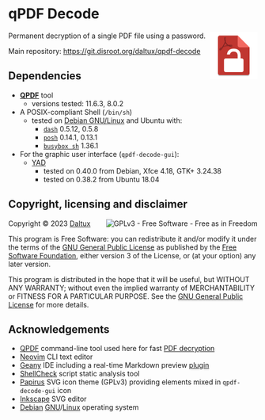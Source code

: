 
# qPDF Decode

[<img align="right" width="96" alt="Application icon depicting a white unlocked padlock on a red sheet of paper"
title="Link to qPDF Decode main repo"
src="img/qpdf-decode-gui.svg">](https://git.disroot.org/daltux/qpdf-decode)

Permanent decryption of a single PDF file using a password.

Main repository: <https://git.disroot.org/daltux/qpdf-decode>

## Dependencies

- **[QPDF](https://qpdf.sourceforge.io/)** tool
	- versions tested: 11.6.3, 8.0.2
- A POSIX-compliant Shell (`/bin/sh`)
	- tested on [Debian GNU/Linux](https://debian.org) and Ubuntu with:
		- [`dash`](https://manpages.debian.org/testing/dash/dash.1.en.html) 0.5.12, 0.5.8
		- [`posh`](https://manpages.debian.org/testing/posh/posh.1.en.html) 0.14.1, 0.13.1
		- [`busybox sh`](http://www.busybox.net) 1.36.1
- For the graphic user interface (`qpdf-decode-gui`):
	- [YAD](https://github.com/v1cont/yad)
		- tested on 0.40.0 from Debian, Xfce 4.18, GTK+ 3.24.38
		- tested on 0.38.2 from Ubuntu 18.04

## Copyright, licensing and disclaimer

[<img align="right" alt="GPLv3 - Free Software - Free as in Freedom"
title="GNU General Public License, version 3"
src="https://www.gnu.org/graphics/gplv3-with-text-136x68.png">](LICENSE.md)

Copyright © 2023 [Daltux](https://daltux.net)

This program is Free Software: you can redistribute it and/or modify
it under the terms of the [GNU General Public License](LICENSE.md) as
published by the [Free Software Foundation](https://fsf.org), either
version 3 of the License, or (at your option) any later version.

This program is distributed in the hope that it will be useful,
but WITHOUT ANY WARRANTY; without even the implied warranty of
MERCHANTABILITY or FITNESS FOR A PARTICULAR PURPOSE. See the
[GNU General Public License](LICENSE.md) for more details.

## Acknowledgements

- [QPDF](https://qpdf.sourceforge.io/) command-line tool used here for fast [PDF decryption](https://qpdf.readthedocs.io/en/stable/cli.html#option-decrypt)
- [Neovim](https://neovim.io/) CLI text editor
- [Geany](https://geany.org/) IDE including a real-time Markdown preview [plugin](http://plugins.geany.org)
- [ShellCheck](https://shellcheck.net/) script static analysis tool
- [Papirus](https://git.io/papirus-icon-theme) SVG icon theme (GPLv3) providing elements mixed in `qpdf-decode-gui` icon
- [Inkscape](https://inkscape.org/) SVG editor
- [Debian](https://debian.org/) [GNU](https://gnu.org)/[Linux](https://kernel.org/linux.html) operating system
